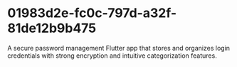 # 01983d2e-fc0c-797d-a32f-81de12b9b475
A secure password management Flutter app that stores and organizes login credentials with strong encryption and intuitive categorization features.
